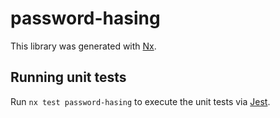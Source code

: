 # password-hasing

This library was generated with [Nx](https://nx.dev).

## Running unit tests

Run `nx test password-hasing` to execute the unit tests via [Jest](https://jestjs.io).
